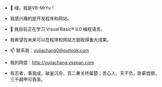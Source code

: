 - 👋 嗨，我是VB-MrYu！
- 我感兴趣的是开发程序和网站。
- 🌱 我目前正在学习 Visual Basic® 6.0 编程语言。
- 我希望在未来可以在程序和网站方面取得重大成果。
- 📫 联系我：yujiachang0@outlook.com
- 我的网盘：http://yujiachang.ysepan.com


- 有志者，事竟成，破釜沉舟，百二秦关终属楚；苦心人，天不负，卧薪尝胆，三千越甲可吞吴。
